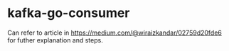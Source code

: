 # kafka-go-consumer
Can refer to article in https://medium.com/@wiraizkandar/02759d20fde6 for futher explanation and steps.
